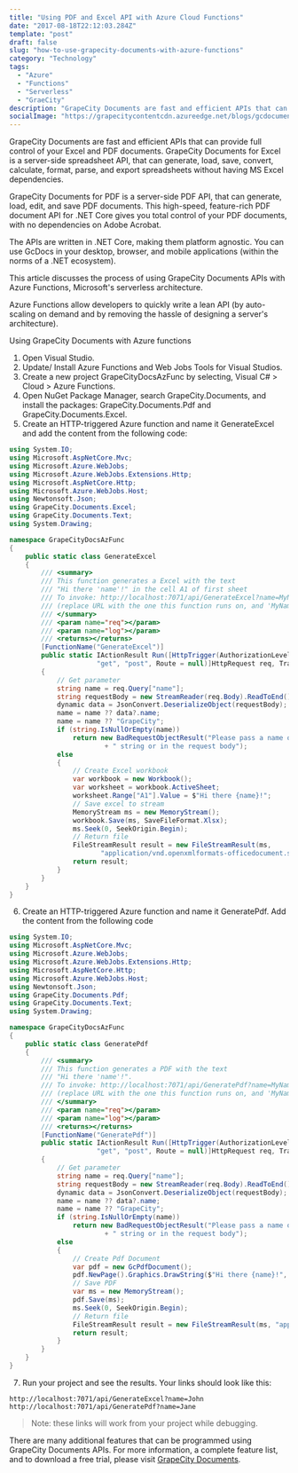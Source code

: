 ```yaml
---
title: "Using PDF and Excel API with Azure Cloud Functions"
date: "2017-08-18T22:12:03.284Z"
template: "post"
draft: false
slug: "how-to-use-grapecity-documents-with-azure-functions"
category: "Technology"
tags:
  - "Azure"
  - "Functions"
  - "Serverless"
  - "GraeCity"
description: "GrapeCity Documents are fast and efficient APIs that can provide full control of your Excel and PDF documents. GrapeCity Documents for Excel is a server-side spreadsheet API, that can generate, load, save, convert, calculate, format, parse, and export spreadsheets without having MS Excel dependencies."
socialImage: "https://grapecitycontentcdn.azureedge.net/blogs/gcdocuments/20180613-how-to-use-grapecity-documents-with-azure-functions/blog-grapeCity-documents-azure-functions.png"
---
```


GrapeCity Documents are fast and efficient APIs that can provide full control of your Excel and PDF documents. GrapeCity Documents for Excel is a server-side spreadsheet API, that can generate, load, save, convert, calculate, format, parse, and export spreadsheets without having MS Excel dependencies.

GrapeCity Documents for PDF is a server-side PDF API, that can generate, load, edit, and save PDF documents. This high-speed, feature-rich PDF document API for .NET Core gives you total control of your PDF documents, with no dependencies on Adobe Acrobat.

The APIs are written in .NET Core, making them platform agnostic. You can use GcDocs in your desktop, browser, and mobile applications (within the norms of a .NET ecosystem).

This article discusses the process of using GrapeCity Documents APIs with Azure Functions, Microsoft's serverless architecture.

Azure Functions allow developers to quickly write a lean API (by auto-scaling on demand and by removing the hassle of designing a server's architecture).

Using GrapeCity Documents with Azure functions

1. Open Visual Studio.
2. Update/ Install Azure Functions and Web Jobs Tools for Visual Studios.
3. Create a new project GrapeCityDocsAzFunc by selecting, Visual C# > Cloud > Azure Functions.
4. Open NuGet Package Manager, search GrapeCity.Documents, and install the packages: GrapeCity.Documents.Pdf and GrapeCity.Documents.Excel.
5. Create an HTTP-triggered Azure function and name it GenerateExcel and add the content from the following code:
```cs
using System.IO;
using Microsoft.AspNetCore.Mvc;
using Microsoft.Azure.WebJobs;
using Microsoft.Azure.WebJobs.Extensions.Http;
using Microsoft.AspNetCore.Http;
using Microsoft.Azure.WebJobs.Host;
using Newtonsoft.Json;
using GrapeCity.Documents.Excel;
using GrapeCity.Documents.Text;
using System.Drawing;

namespace GrapeCityDocsAzFunc
{
    public static class GenerateExcel
    {
        /// <summary>
        /// This function generates a Excel with the text
        /// "Hi there 'name'!" in the cell A1 of first sheet
        /// To invoke: http://localhost:7071/api/GenerateExcel?name=MyName
        /// (replace URL with the one this function runs on, and 'MyName' with the name to use in Excel).
        /// </summary>
        /// <param name="req"></param>
        /// <param name="log"></param>
        /// <returns></returns>
        [FunctionName("GenerateExcel")]
        public static IActionResult Run([HttpTrigger(AuthorizationLevel.Function,
                      "get", "post", Route = null)]HttpRequest req, TraceWriter log)
        {
            // Get parameter
            string name = req.Query["name"];
            string requestBody = new StreamReader(req.Body).ReadToEnd();
            dynamic data = JsonConvert.DeserializeObject(requestBody);
            name = name ?? data?.name;
            name = name ?? "GrapeCity";
            if (string.IsNullOrEmpty(name))
                return new BadRequestObjectResult("Please pass a name on the query"
                        + " string or in the request body");
            else
            {
                // Create Excel workbook
                var workbook = new Workbook();
                var worksheet = workbook.ActiveSheet;
                worksheet.Range["A1"].Value = $"Hi there {name}!";
                // Save excel to stream
                MemoryStream ms = new MemoryStream();
                workbook.Save(ms, SaveFileFormat.Xlsx);
                ms.Seek(0, SeekOrigin.Begin);
                // Return file
                FileStreamResult result = new FileStreamResult(ms,
                       "application/vnd.openxmlformats-officedocument.spreadsheetml.sheet");
                return result;
            }
        }
    }
}
```
6. Create an HTTP-triggered Azure function and name it GeneratePdf. Add the content from the following code
```cs
using System.IO;
using Microsoft.AspNetCore.Mvc;
using Microsoft.Azure.WebJobs;
using Microsoft.Azure.WebJobs.Extensions.Http;
using Microsoft.AspNetCore.Http;
using Microsoft.Azure.WebJobs.Host;
using Newtonsoft.Json;
using GrapeCity.Documents.Pdf;
using GrapeCity.Documents.Text;
using System.Drawing;

namespace GrapeCityDocsAzFunc
{
    public static class GeneratePdf
    {
        /// <summary>
        /// This function generates a PDF with the text
        /// "Hi there 'name'!".
        /// To invoke: http://localhost:7071/api/GeneratePdf?name=MyName
        /// (replace URL with the one this function runs on, and 'MyName' with the name to use in PDF).
        /// </summary>
        /// <param name="req"></param>
        /// <param name="log"></param>
        /// <returns></returns>
        [FunctionName("GeneratePdf")]
        public static IActionResult Run([HttpTrigger(AuthorizationLevel.Function,
                      "get", "post", Route = null)]HttpRequest req, TraceWriter log)
        {
            // Get parameter
            string name = req.Query["name"];
            string requestBody = new StreamReader(req.Body).ReadToEnd();
            dynamic data = JsonConvert.DeserializeObject(requestBody);
            name = name ?? data?.name;
            name = name ?? "GrapeCity";
            if (string.IsNullOrEmpty(name))
                return new BadRequestObjectResult("Please pass a name on the query"
                        + " string or in the request body");
            else
            {
                // Create Pdf Document
                var pdf = new GcPdfDocument();
                pdf.NewPage().Graphics.DrawString($"Hi there {name}!", new TextFormat(), new PointF(72, 72));
                // Save PDF
                var ms = new MemoryStream();
                pdf.Save(ms);
                ms.Seek(0, SeekOrigin.Begin);
                // Return file
                FileStreamResult result = new FileStreamResult(ms, "application/pdf");
                return result;
            }
        }
    }
}
```
7. Run your project and see the results. Your links should look like this:

```
http://localhost:7071/api/GenerateExcel?name=John
http://localhost:7071/api/GeneratePdf?name=Jane
```

> Note: these links will work from your project while debugging.

There are many additional features that can be programmed using GrapeCity Documents APIs. For more information, a complete feature list, and to download a free trial, please visit [GrapeCity Documents](https://www.grapecity.com/en/documents-api).